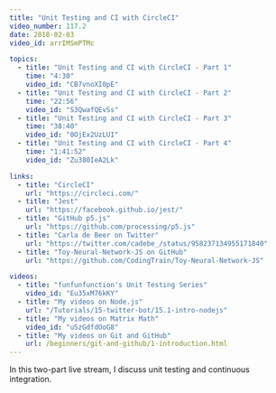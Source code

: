 ```yaml
---
title: "Unit Testing and CI with CircleCI"
video_number: 117.2
date: 2018-02-03
video_id: arrIMSmPTMc

topics:
  - title: "Unit Testing and CI with CircleCI - Part 1"
    time: "4:30"
    video_id: "CB7vnoXI0pE"
  - title: "Unit Testing and CI with CircleCI - Part 2"
    time: "22:56"
    video_id: "S3QwafQEvSs"
  - title: "Unit Testing and CI with CircleCI - Part 3"
    time: "38:40"
    video_id: "0OjEx2UzLUI"
  - title: "Unit Testing and CI with CircleCI - Part 4"
    time: "1:41:52"
    video_id: "Zu380IeA2Lk"

links:
  - title: "CircleCI"
    url: "https://circleci.com/"
  - title: "Jest"
    url: "https://facebook.github.io/jest/"
  - title: "GitHub p5.js"
    url: "https://github.com/processing/p5.js"
  - title: "Carla de Beer on Twitter"
    url: "https://twitter.com/cadebe_/status/958237134955171840"
  - title: "Toy-Neural-Network-JS on GitHub"
    url: "https://github.com/CodingTrain/Toy-Neural-Network-JS"

videos:
  - title: "funfunfunction's Unit Testing Series"
    video_id: "Eu35xM76kKY"
  - title: "My videos on Node.js"
    url: "/Tutorials/15-twitter-bot/15.1-intro-nodejs"
  - title: "My videos on Matrix Math"
    video_id: "uSzGdfdOoG8"
  - title: "My videos on Git and GitHub"
    url: /beginners/git-and-github/1-introduction.html
---
```


In this two-part live stream, I discuss unit testing and continuous integration.
